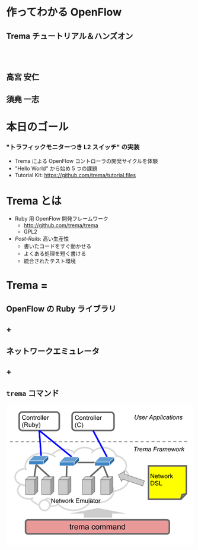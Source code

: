 <!SLIDE title-slide>
# 作ってわかる OpenFlow ########################################################
## Trema チュートリアル＆ハンズオン

<br />
<br />

## 高宮 安仁
## 須堯 一志


<!SLIDE incremental>
# 本日のゴール #################################################################

### "トラフィックモニターつき L2 スイッチ" の実装

* Trema による OpenFlow コントローラの開発サイクルを体験
* "Hello World" から始め 5 つの課題
* Tutorial Kit: <https://github.com/trema/tutorial.files>


<!SLIDE incremental>
# Trema とは ###################################################################

* Ruby 用 OpenFlow 開発フレームワーク
  * <http://github.com/trema/trema>
  * GPL2
* <i>Post-Rails</i>: 高い生産性
  * 書いたコードをすぐ動かせる
  * よくある処理を短く書ける
  * 統合されたテスト環境


<!SLIDE>
# Trema = ######################################################################
## OpenFlow の Ruby ライブラリ
## +
## ネットワークエミュレータ
## +
## `trema` コマンド


<!SLIDE center>
![overview](overview.png)
